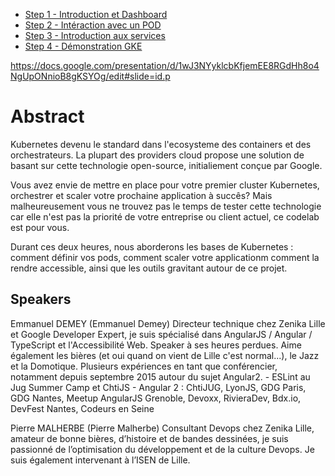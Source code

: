 - [Step 1 - Introduction et Dashboard](https://github.com/Zenika/nc-kube/steps/step1.md)
- [Step 2 - Intéraction avec un POD](https://github.com/Zenika/nc-kube/steps/step2.md)
- [Step 3 - Introduction aux services](https://github.com/Zenika/nc-kube/steps/step3.md)
- [Step 4 - Démonstration GKE](https://github.com/Zenika/nc-kube/steps/step4.md)


https://docs.google.com/presentation/d/1wJ3NYyklcbKfjemEE8RGdHh8o4NgUpONnioB8gKSYOg/edit#slide=id.p

# Abstract

Kubernetes devenu le standard dans l'ecosysteme des containers et des orchestrateurs. La plupart des providers cloud propose une solution de basant sur cette technologie open-source, initialiement conçue par Google. 

Vous avez envie de mettre en place pour votre premier cluster Kubernetes, orchestrer et scaler votre prochaine application à succês? Mais malheureusement vous ne trouvez pas le temps de tester cette technologie car elle n'est pas la priorité de votre entreprise ou client actuel, ce codelab est pour vous. 

Durant ces deux heures, nous aborderons les bases de Kubernetes : comment définir vos pods, comment scaler votre applicationm comment la rendre accessible, ainsi que les outils gravitant autour de ce projet. 


## Speakers

Emmanuel DEMEY (Emmanuel Demey)
Directeur technique chez Zenika Lille et Google Developer Expert, je suis spécialisé dans AngularJS / Angular / TypeScript et l'Accessibilité Web. Speaker à ses heures perdues. Aime également les bières (et oui quand on vient de Lille c'est normal...), le Jazz et la Domotique. Plusieurs expériences en tant que conférencier, notamment depuis septembre 2015 autour du sujet Angular2. - ESLint au Jug Summer Camp et ChtiJS - Angular 2 : ChtiJUG, LyonJS, GDG Paris, GDG Nantes, Meetup AngularJS Grenoble, Devoxx, RivieraDev, Bdx.io, DevFest Nantes, Codeurs en Seine

Pierre MALHERBE (Pierre Malherbe)
Consultant Devops chez Zenika Lille, amateur de bonne bières, d’histoire et de bandes dessinées, je suis passionné de l’optimisation du développement et de la culture Devops. Je suis également intervenant à l’ISEN de Lille.
